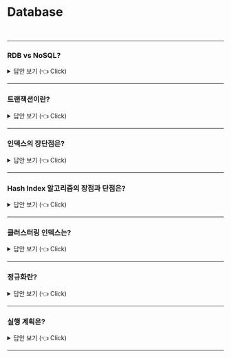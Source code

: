 # Database
<br>

-----------------------
### RDB vs NoSQL?

<details>
   <summary> 답안 보기 (👈 Click)</summary>
<br />

+ RDB
    - RDB는 테이블 형식의 고정된 스키마를 제공합니다. 
    - RDB는 테이블 간 Join문을 제공합니다.
    - RDB는 트랜잭션 기능을 제공합니다.
    - RDB는 엄격한 Schama로 데이터 중복이 없기 때문에 update가 많은 경우에 유리합니다. 
    - RDB는 Scale-up에 유리합니다. 

+ NoSQL
    - NoSQL은 다양한 형식으로 저장됩니다.(ex) Key-value, Graph-based, Column-based 등)
    - NoSQL은 일반적으로 Join문을 제공하지 않습니다. 
    - NoSQL은 일반적으로 트랜잭션 기능을 제공하지 않습니다. 
    - NoSQL은 빠른 읽기 성능을 가지고 있으므로, 일반적으로 많은 데이터를 읽는 서비스에 유리합니다. 
    - NoSQL은 Scale-out에 유리합니다. 

</details>

-----------------------

### 트랜잭션이란?

<details>
   <summary> 답안 보기 (👈 Click)</summary>
<br />

+ 

</details>

-----------------------

### 인덱스의 장단점은?

<details>
   <summary> 답안 보기 (👈 Click)</summary>
<br />

+ 장점
    - 인덱스는 일종의 색인으로서, 매우 빠른 검색을 가능하게 한다는 점이 장점입니다. 

+ 단점
    - 인덱스는 데이터를 업데이트하거나 삭제할 때, 매번 정렬을 해줘야 하므로,
      업데이트 및 삭제의 성능은 떨어질 수 있다는 단점이 있습니다. 

</details>

-----------------------
### Hash Index 알고리즘의 장점과 단점은?

<details>
   <summary> 답안 보기 (👈 Click)</summary>
<br />

-----------------------
+ 장점
    - Hash Index 알고리즘은 해시 값을 인덱싱하므로, 매우 빠른 검색을 지원합니다.  
+ 단점
    - 값을 변형하여 저장하므로, 전방(Prefix) 검색과 같은 것에 사용이 불가능합니다.
</details>

-----------------------

### 클러스터링 인덱스는?

<details>
   <summary> 답안 보기 (👈 Click)</summary>
<br />

+ 프라이머리 키 값이 비슷한 레코드끼리 묶어서 저장하는 것을 클러스터링 인덱스라고 표현합니다. <br>
  즉, 프라이머리 키 값에 의해 레코드의 저장 위치가 결정되며, 프라이머리 키 값이 변경된다면 <br>
  그 레코드의 물리적인 저장 위치도 바뀌어야 합니다. <br>
  클러스터링 인덱스는 테이블의 프라이머리 키에 대해서만 적용되는 내용이며, <br> 
  주로 비슷한 값들을 동시에 조회하는 경우가 많다는 점에 착안한 것입니다. <br>
</details>

-----------------------
### 정규화란?

<details>
   <summary> 답안 보기 (👈 Click)</summary>
<br />

-----------------------
+ 
</details>

-----------------------

### 실행 계획은?

<details>
   <summary> 답안 보기 (👈 Click)</summary> (작성중)
<br />

-----------------------
+ 
</details>

-----------------------
